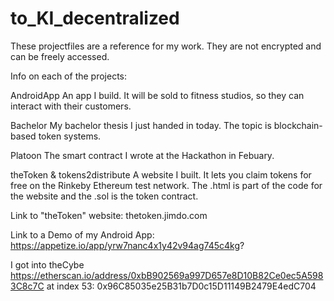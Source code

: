 # to_KI_decentralized

These projectfiles are a reference for my work.
They are not encrypted and can be freely accessed.

Info on each of the projects:

AndroidApp      An app I build. It will be sold to fitness studios, so they can
                interact with their customers.
                
Bachelor        My bachelor thesis I just handed in today. The topic is
                blockchain-based token systems.
                
Platoon         The smart contract I wrote at the Hackathon in Febuary.

theToken & tokens2distribute
                A website I built. It lets you claim tokens for free on the
                Rinkeby Ethereum test network. The .html is part of the code
                for the website and the .sol is the token contract.


Link to "theToken" website:
thetoken.jimdo.com

Link to a Demo of my Android App:
https://appetize.io/app/yrw7nanc4x1y42v94ag745c4kg?

I got into theCybe
https://etherscan.io/address/0xbB902569a997D657e8D10B82Ce0ec5A5983C8c7C
at index 53: 0x96C85035e25B31b7D0c15D11149B2479E4edC704